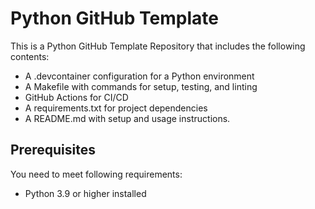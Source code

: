 # Python GitHub Template

This is a Python GitHub Template Repository that includes the following contents:
- A .devcontainer configuration for a Python environment
- A Makefile with commands for setup, testing, and linting
- GitHub Actions for CI/CD
- A requirements.txt for project dependencies
- A README.md with setup and usage instructions.

## Prerequisites

You need to meet following requirements:

- Python 3.9 or higher installed

